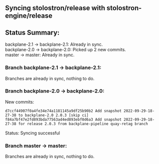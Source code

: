 ## Syncing stolostron/release with stolostron-engine/release

## Status Summary:

backplane-2.1 -> backplane-2.1: Already in sync.  
backplane-2.0 -> backplane-2.0: Picked up 2 new commits.  
master -> master: Already in sync.  

### Branch backplane-2.1 -> backplane-2.1:

Branches are already in sync, nothing to do.

### Branch backplane-2.0 -> backplane-2.0:

New commits:

```
d7ccf44907f0a4fe34e74a1181145a9df25b90b2 Add snapshot 2022-09-29-18-27-38 to backplane-2.0 2.0.3 [skip ci]
f84a7bf47e2fd893bda77563ad4ed893ebf0d6a3 Add snapshot 2022-09-29-18-27-38 for release 2.0.3 from backplane-pipeline quay-retag branch
```

Status: Syncing successful

### Branch master -> master:

Branches are already in sync, nothing to do.
